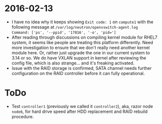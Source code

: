 # 2016-02-13
* I have no idea why it keeps showing `Exit code: 1` on `compute1` with the following message at `/var/log/neutron/openvswitch-agent.log`  
  ```Command: ['ps', '--ppid', '17816', '-o', 'pid=']```
* After reading through discussions on compiling kernel module for RHEL7 system, it seems like people are treating this platform differently. Need more investigation to ensure that we don't really need another kernel module here. Or, rather just upgrade the one in our current system to 3.14 or so. We do have VXLAN support in kernel after reviewing the config file, which is also strange... and it's freaking activated.
* Issue with the RAID storage is confirmed, SATA channel needs further configuration on the RAID controller before it can fully operational.

# ToDo
* Test `controller1` (previously we called it `controller2`), aka, razor node `node6`, for hard drive speed after HDD replacement and RAID rebuild procedure.
